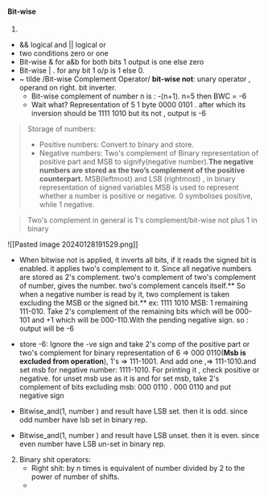 
#### Bit-wise
1. 
-  && logical and || logical or
- two conditions zero or one
- Bit-wise & for a&b for both bits 1 output is one else zero
- Bit-wise | . for any bit 1 o/p is 1 else 0.
- ~ tilde /Bit-wise Complement Operator/ **bit-wise not**: unary operator , operand on right. bit inverter.
	- Bit-wise complement of number n is : -(n+1).  n=5 then BWC = -6
	-   Wait what?  Representation of 5 1 byte 0000 0101 . after which its inversion should be  1111 1010 but its not , output is -6 

> Storage of numbers:
> - Positive numbers: Convert to binary and store.
> - Negative numbers:  Two's complement of Binary representation of positive part and MSB to signify(negative number).**The negative numbers are stored as the two’s complement of the positive counterpart.** MSB(leftmost) and LSB (rightmost) , in binary representation of signed variables MSB is used to represent whether a number is positive or negative. 0 symbolises positive, while 1  negative.

>Two's complement in general is  1's complement/bit-wise not   plus  1 in binary 

![[Pasted image 20240128191529.png]]
- When bitwise not is applied, it inverts all bits,  if it reads the signed bit is enabled. it applies two's complement to it. Since all negative numbers are stored as 2's complement. two's complement of two's complement of number, gives the number. two's complement cancels itself.** So when a negative number is read by it, two complement is taken excluding the MSB or the signed bit.** ex:  1111 1010
  MSB: 1 remaining 111-010. Take 2's complement of the remaining bits which will be 
  000-101 and +1 which will be 000-110.With the pending negative sign. so : output will be -6
- store -6:  Ignore the -ve sign and take 2's comp of the positive part or two's complement for binary representation of 6 => 000 0110(**Msb is excluded from operation**), 1's => 111-1001. And add one ,=> 111-1010.and set msb for negative number: 1111-1010. For printing it , check positive or negative. for unset msb use as it is and for set msb, take 2's complement of bits excluding msb: 000 0110 . 000 0110 and put negative sign


- Bitwise_and(1, number ) and result have LSB set. then it is odd. since odd number have lsb set in binary rep.
- Bitwise_and(1, number ) and result have LSB unset. then it is even. since even number have LSB un-set in binary rep.


2. Binary shit operators:
   - Right shit:  by n times is equivalent of number divided by 2 to the power of number of shifts.
   - 